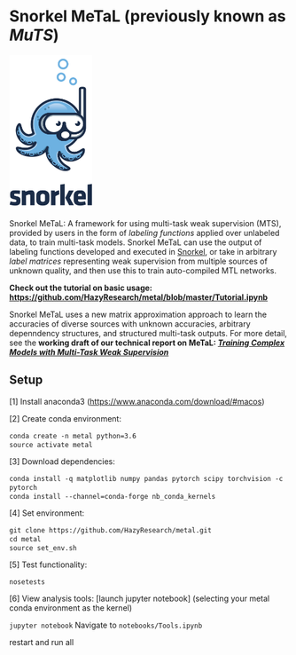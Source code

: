 # Snorkel MeTaL (previously known as _MuTS_)

<img src="assets/logo_01.png" width="150"/>

Snorkel MeTaL: A framework for using multi-task weak supervision (MTS), provided by users in the form of _labeling functions_ applied over unlabeled data, to train multi-task models.
Snorkel MeTaL can use the output of labeling functions developed and executed in [Snorkel](snorkel.stanford.edu), or take in arbitrary _label matrices_ representing weak supervision from multiple sources of unknown quality, and then use this to train auto-compiled MTL networks.

**Check out the tutorial on basic usage: https://github.com/HazyResearch/metal/blob/master/Tutorial.ipynb**

Snorkel MeTaL uses a new matrix approximation approach to learn the accuracies of diverse sources with unknown accuracies, arbitrary depenndency structures, and structured multi-task outputs.
For more detail, see the **working draft of our technical report on MeTaL: [_Training Complex Models with Multi-Task Weak Supervision_](https://ajratner.github.io/assets/papers/mts-draft.pdf)**

## Setup
[1] Install anaconda3 (https://www.anaconda.com/download/#macos)

[2] Create conda environment:
```
conda create -n metal python=3.6
source activate metal
```

[3] Download dependencies:
```
conda install -q matplotlib numpy pandas pytorch scipy torchvision -c pytorch
conda install --channel=conda-forge nb_conda_kernels
```

[4] Set environment:
```
git clone https://github.com/HazyResearch/metal.git
cd metal
source set_env.sh
```

[5] Test functionality:
```
nosetests
```

[6] View analysis tools:
[launch jupyter notebook] (selecting your metal conda environment as the kernel)

```jupyter notebook```
Navigate to ```notebooks/Tools.ipynb```

restart and run all
